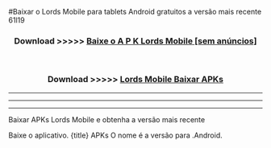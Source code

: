 #Baixar o Lords Mobile   para tablets Android gratuitos a versão mais recente 61l19


<div align="center">
<h3>Download >>>>> <a href="https://pt-web.web.app/?pt= Lords Mobile ">Baixe o A P K Lords Mobile  [sem anúncios]</a></h3><br>

<h3>Download >>>>> <a href="https://pt-web.web.app/?pt= Lords Mobile ">Lords Mobile  Baixar APKs</a></h3>
</div>

----------------------------------------------------------

----------------------------------------------------------

----------------------------------------------------------

Baixar APKs Lords Mobile  e obtenha a versão mais recente

Baixe o aplicativo. {title} APKs O nome é a versão para .Android.


